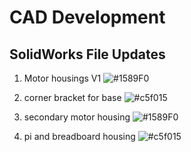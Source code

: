 # CAD Development

## SolidWorks File Updates

1. Motor housings V1 ![#1589F0](https://placehold.co/15x15/1589F0/1589F0.png)

2. corner bracket for base ![#c5f015](https://placehold.co/15x15/c5f015/c5f015.png)

3. secondary motor housing ![#1589F0](https://placehold.co/15x15/1589F0/1589F0.png)

4. pi and breadboard housing ![#c5f015](https://placehold.co/15x15/c5f015/c5f015.png)
